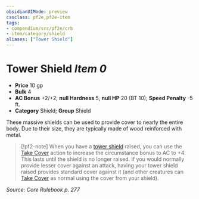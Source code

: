 ```yaml
---
obsidianUIMode: preview
cssclass: pf2e,pf2e-item
tags:
- compendium/src/pf2e/crb
- item/category/shield
aliases: ["Tower Shield"]
---
```

# Tower Shield *Item 0*  

- **Price** 10 gp
- **Bulk** 4
- **AC Bonus** +2/+2; **null Hardness** 5, **null HP** 20 (BT 10); **Speed Penalty** -5 ft.
- **Category** Shield; **Group** Shield 

These massive shields can be used to provide cover to nearly the entire body. Due to their size, they are typically made of wood reinforced with metal.

> [!pf2-note]
> When you have a [tower shield](compendium/equipment/items/tower-shield.md) raised, you can use the [Take Cover](rules/actions/take-cover.md) action to increase the circumstance bonus to AC to +4. This lasts until the shield is no longer raised. If you would normally provide lesser cover against an attack, having your tower shield raised provides standard cover against it (and other creatures can [Take Cover](rules/actions/take-cover.md) as normal using the cover from your shield).

*Source: Core Rulebook p. 277*